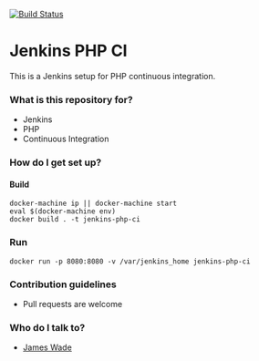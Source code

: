 [![Build Status](https://travis-ci.org/jpswade/jenkins-php-ci.svg?branch=master)](https://travis-ci.org/jpswade/jenkins-php-ci)

# Jenkins PHP CI

This is a Jenkins setup for PHP continuous integration.

### What is this repository for? ###

* Jenkins
* PHP
* Continuous Integration

### How do I get set up? ###

#### Build

    docker-machine ip || docker-machine start
    eval $(docker-machine env)
    docker build . -t jenkins-php-ci
    
### Run

    docker run -p 8080:8080 -v /var/jenkins_home jenkins-php-ci

### Contribution guidelines ###

* Pull requests are welcome

### Who do I talk to? ###

* [James Wade](https://wade.be/)